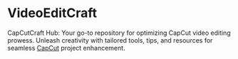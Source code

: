 # VideoEditCraft
CapCutCraft Hub: Your go-to repository for optimizing CapCut video editing prowess. Unleash creativity with tailored tools, tips, and resources for seamless <a href="https://apkcapscut.com/capcut-mod-apk/">CapCut</a> project enhancement.
